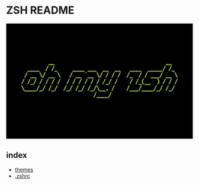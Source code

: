 # ZSH README 

![oh-my-zsh](img/omz-logo.png) 

<!-- FIXME: image links in github repo  -->

## index 

- [themes](themes/) 
- [.zshrc](.zshrc) 
